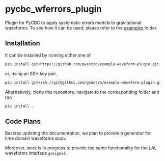 # pycbc_wferrors_plugin

Plugin for PyCBC to apply systematic errors models to gravitational waveforms.
To see how it can be used, please refer to the [examples](examples) folder.

## Installation

It can be installed by running either one of
```bash
pip install git+https://github.com/gwastro/example-waveform-plugin.git
```
or, using an SSH key pair,
```bash
pip install git+ssh://git@github.com/gwastro/example-waveform-plugin.git
```
Alternatively, clone this repository, navigate to the corresponding folder and run
```bash
pip install .
```

## Code Plans

Besides updating the documentation, we plan to provide a generator for time
domain waveforms soon.

Moreover, work is in progress to provide the same functionality for the
LAL waveforms interface `gwsignal`.
